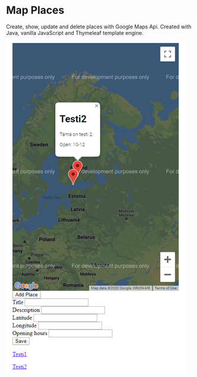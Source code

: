 # Map Places

Create, show, update and delete places with Google Maps Api.
Created with Java, vanilla JavaScript and Thymeleaf template engine.

![overview](https://github.com/villeverkkonen/map_places/blob/master/documentation/images/overview.png)